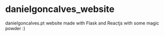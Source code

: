 # danielgoncalves_website
danielgoncalves.pt website made with Flask and Reactjs with some magic powder :)
